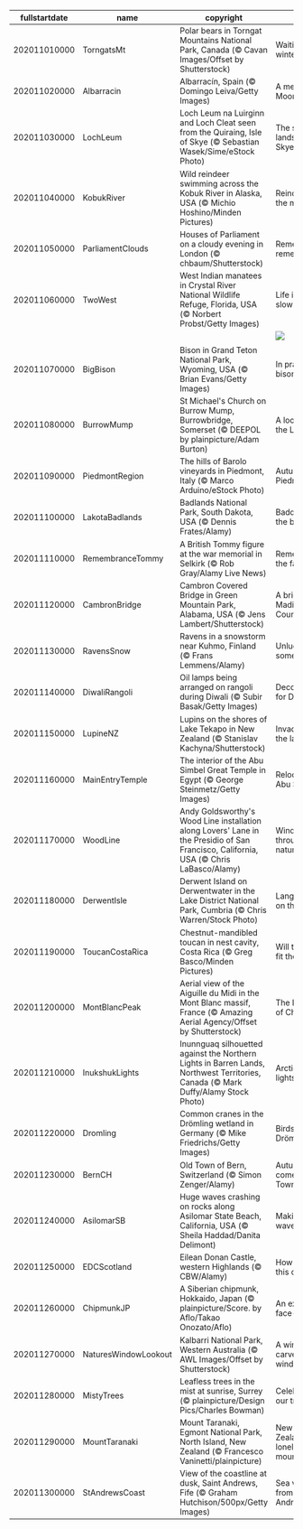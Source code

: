 |fullstartdate|name|copyright|title|image|
|--|--|--|--|--|
202011010000|TorngatsMt|Polar bears in Torngat Mountains National Park, Canada (© Cavan Images/Offset by Shutterstock)|Waiting for winter|![](/en-GB/2020/11/202011010000TorngatsMt.jpg)|
202011020000|Albarracin|Albarracín, Spain (© Domingo Leiva/Getty Images)|A medieval Moorish gem|![](/en-GB/2020/11/202011020000Albarracin.jpg)|
202011030000|LochLeum|Loch Leum na Luirginn and Loch Cleat seen from the Quiraing, Isle of Skye (© Sebastian Wasek/Sime/eStock Photo)|The sliding landscape of Skye|![](/en-GB/2020/11/202011030000LochLeum.jpg)|
202011040000|KobukRiver|Wild reindeer swimming across the Kobuk River in Alaska, USA (© Michio Hoshino/Minden Pictures)|Reindeer on the move|![](/en-GB/2020/11/202011040000KobukRiver.jpg)|
202011050000|ParliamentClouds|Houses of Parliament on a cloudy evening in London (© chbaum/Shutterstock)|Remember, remember|![](/en-GB/2020/11/202011050000ParliamentClouds.jpg)|
202011060000|TwoWest|West Indian manatees in Crystal River National Wildlife Refuge, Florida, USA (© Norbert Probst/Getty Images)|Life in the slow lane|![](/en-GB/2020/11/202011060000TwoWest.jpg)|
||||![](/en-GB/2020/11/.jpg)|
202011070000|BigBison|Bison in Grand Teton National Park, Wyoming, USA (© Brian Evans/Getty Images)|In praise of bisons|![](/en-GB/2020/11/202011070000BigBison.jpg)|
202011080000|BurrowMump|St Michael's Church on Burrow Mump, Burrowbridge, Somerset  (© DEEPOL by plainpicture/Adam Burton)|A lookout on the Levels|![](/en-GB/2020/11/202011080000BurrowMump.jpg)|
202011090000|PiedmontRegion|The hills of Barolo vineyards in Piedmont, Italy (© Marco Arduino/eStock Photo)|Autumn in Piedmont|![](/en-GB/2020/11/202011090000PiedmontRegion.jpg)|
202011100000|LakotaBadlands|Badlands National Park, South Dakota, USA (© Dennis Frates/Alamy)|Baddest of the badlands|![](/en-GB/2020/11/202011100000LakotaBadlands.jpg)|
202011110000|RemembranceTommy|A British Tommy figure at the war memorial in Selkirk (© Rob Gray/Alamy Live News)|Remembering the fallen|![](/en-GB/2020/11/202011110000RemembranceTommy.jpg)|
202011120000|CambronBridge|Cambron Covered Bridge in Green Mountain Park, Alabama, USA (© Jens Lambert/Shutterstock)|A bridge of Madison County|![](/en-GB/2020/11/202011120000CambronBridge.jpg)|
202011130000|RavensSnow|Ravens in a snowstorm near Kuhmo, Finland (© Frans Lemmens/Alamy)|Unlucky for some|![](/en-GB/2020/11/202011130000RavensSnow.jpg)|
202011140000|DiwaliRangoli|Oil lamps being arranged on rangoli during Diwali (© Subir Basak/Getty Images)|Decorating for Diwali|![](/en-GB/2020/11/202011140000DiwaliRangoli.jpg)|
202011150000|LupineNZ|Lupins on the shores of Lake Tekapo in New Zealand (© Stanislav Kachyna/Shutterstock)|Invaders of the lake|![](/en-GB/2020/11/202011150000LupineNZ.jpg)|
202011160000|MainEntryTemple|The interior of the Abu Simbel Great Temple in Egypt (© George Steinmetz/Getty Images)|Relocating Abu Simbel|![](/en-GB/2020/11/202011160000MainEntryTemple.jpg)|
202011170000|WoodLine|Andy Goldsworthy's Wood Line installation along Lovers' Lane in the Presidio of San Francisco, California, USA (© Chris LaBasco/Alamy)|Winding through nature|![](/en-GB/2020/11/202011170000WoodLine.jpg)|
202011180000|DerwentIsle|Derwent Island on Derwentwater in the Lake District National Park, Cumbria (© Chris Warren/Stock Photo)|Languid life on the Lakes|![](/en-GB/2020/11/202011180000DerwentIsle.jpg)|
202011190000|ToucanCostaRica|Chestnut-mandibled toucan in nest cavity, Costa Rica (© Greg Basco/Minden Pictures)|Will this nest fit the bill?|![](/en-GB/2020/11/202011190000ToucanCostaRica.jpg)|
202011200000|MontBlancPeak|Aerial view of the Aiguille du Midi in the Mont Blanc massif, France (© Amazing Aerial Agency/Offset by Shutterstock)|The Needle of Chamonix|![](/en-GB/2020/11/202011200000MontBlancPeak.jpg)|
202011210000|InukshukLights|Inunnguaq silhouetted against the Northern Lights in Barren Lands, Northwest Territories, Canada (© Mark Duffy/Alamy Stock Photo)|Arctic lightshow|![](/en-GB/2020/11/202011210000InukshukLights.jpg)|
202011220000|Dromling|Common cranes in the Drömling wetland in Germany (© Mike Friedrichs/Getty Images)|Birds of the Drömling|![](/en-GB/2020/11/202011220000Dromling.jpg)|
202011230000|BernCH|Old Town of Bern, Switzerland (© Simon Zenger/Alamy)|Autumn comes to Old Town|![](/en-GB/2020/11/202011230000BernCH.jpg)|
202011240000|AsilomarSB|Huge waves crashing on rocks along Asilomar State Beach, California, USA (© Sheila Haddad/Danita Delimont)|Making waves|![](/en-GB/2020/11/202011240000AsilomarSB.jpg)|
202011250000|EDCScotland|Eilean Donan Castle, western Highlands (© CBW/Alamy)|How old is this castle?|![](/en-GB/2020/11/202011250000EDCScotland.jpg)|
202011260000|ChipmunkJP|A Siberian chipmunk, Hokkaido, Japan (© plainpicture/Score. by Aflo/Takao Onozato/Aflo)|An expert face-stuffer|![](/en-GB/2020/11/202011260000ChipmunkJP.jpg)|
202011270000|NaturesWindowLookout|Kalbarri National Park, Western Australia (© AWL Images/Offset by Shutterstock)|A window carved by the wind|![](/en-GB/2020/11/202011270000NaturesWindowLookout.jpg)|
202011280000|MistyTrees|Leafless trees in the mist at sunrise, Surrey (© plainpicture/Design Pics/Charles Bowman)|Celebrating our trees|![](/en-GB/2020/11/202011280000MistyTrees.jpg)|
202011290000|MountTaranaki|Mount Taranaki, Egmont National Park, North Island, New Zealand (© Francesco Vaninetti/plainpicture)|New Zealand's loneliest mountain|![](/en-GB/2020/11/202011290000MountTaranaki.jpg)|
202011300000|StAndrewsCoast|View of the coastline at dusk, Saint Andrews, Fife (© Graham Hutchison/500px/Getty Images)|Sea views from St Andrews|![](/en-GB/2020/11/202011300000StAndrewsCoast.jpg)|
